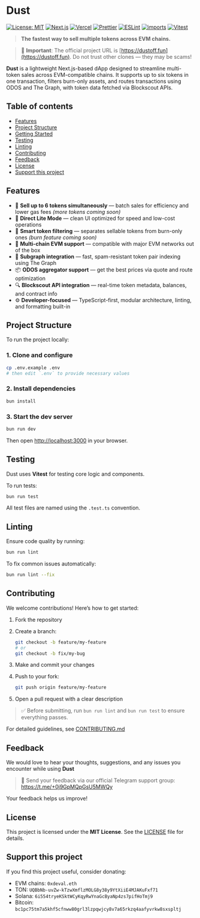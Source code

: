 # Dust

[![License: MIT](https://img.shields.io/badge/License-MIT-yellow.svg)](https://opensource.org/licenses/MIT) [![Next.js](https://img.shields.io/badge/Next.js-black?style=flat&logo=next.js&logoColor=white)](https://nextjs.org/) [![Vercel](https://img.shields.io/badge/Vercel-000000?style=flat&logo=vercel&logoColor=white)](https://vercel.com/) [![Prettier](https://img.shields.io/badge/Code%20Style-Prettier-green.svg)](https://github.com/prettier/prettier) [![ESLint](https://img.shields.io/badge/Code%20Style-ESLint-blueviolet)](https://eslint.org/) [![imports](https://img.shields.io/badge/%20imports-unused-red)](https://github.com/sweeetio/eslint-plugin-unused-imports) [![Vitest](https://img.shields.io/badge/Test-Vitest-brightgreen)](https://vitest.dev/)

> **The fastest way to sell multiple tokens across EVM chains.**

> 🚨 **Important**: The official project URL is [https://dustoff.fun](https://dustoff.fun). Do not trust other clones — they may be scams!

**Dust** is a lightweight Next.js-based dApp designed to streamline multi-token sales across EVM-compatible chains. It supports up to six tokens in one transaction, filters burn-only assets, and routes transactions using ODOS and The Graph, with token data fetched via Blockscout APIs.

## Table of contents

- [Features](#features)
- [Project Structure](#project-structure)
- [Getting Started](#getting-started)
- [Testing](#testing)
- [Linting](#linting)
- [Contributing](#contributing)
- [Feedback](#feedback)
- [License](#license)
- [Support this project](#support-this-project)

## Features

- 🔄 **Sell up to 6 tokens simultaneously** — batch sales for efficiency and lower gas fees _(more tokens coming soon)_
- 🌙 **Direct Lite Mode** — clean UI optimized for speed and low-cost operations
- 🔎 **Smart token filtering** — separates sellable tokens from burn-only ones _(burn feature coming soon)_
- 🔗 **Multi-chain EVM support** — compatible with major EVM networks out of the box
- 🧠 **Subgraph integration** — fast, spam-resistant token pair indexing using The Graph
- 📦 **ODOS aggregator support** — get the best prices via quote and route optimization
- 🔍 **Blockscout API integration** — real-time token metadata, balances, and contract info
- ⚙️ **Developer-focused** — TypeScript-first, modular architecture, linting, and formatting built-in

## Project Structure

To run the project locally:

### 1. Clone and configure

```bash
cp .env.example .env
# then edit `.env` to provide necessary values
```

### 2. Install dependencies

```bash
bun install
```

### 3. Start the dev server

```bash
bun run dev
```

Then open [http://localhost:3000](http://localhost:3000) in your browser.

## Testing

Dust uses **Vitest** for testing core logic and components.

To run tests:

```bash
bun run test
```

All test files are named using the `.test.ts` convention.

## Linting

Ensure code quality by running:

```bash
bun run lint
```

To fix common issues automatically:

```bash
bun run lint --fix
```

## Contributing

We welcome contributions! Here’s how to get started:

1. Fork the repository
2. Create a branch:

   ```bash
   git checkout -b feature/my-feature
   # or
   git checkout -b fix/my-bug
   ```

3. Make and commit your changes
4. Push to your fork:

   ```bash
   git push origin feature/my-feature
   ```

5. Open a pull request with a clear description

> ✅ Before submitting, run `bun run lint` and `bun run test` to ensure everything passes.

For detailed guidelines, see [CONTRIBUTING.md](CONTRIBUTING.md)

## Feedback

We would love to hear your thoughts, suggestions, and any issues you encounter while using **Dust**

> 📢 Send your feedback via our official Telegram support group: https://t.me/+0j9GpMQpGsU5MWQy

Your feedback helps us improve!

## License

This project is licensed under the **MIT License**. See the [LICENSE](LICENSE) file for details.

## Support this project

If you find this project useful, consider donating:

- EVM chains: `0xdeval.eth`
- TON: `UQBbNb-uvZw-kTzwXmflzMOLG8y38y9YtXiiE4MJAKuFxf71`
- Solana: `6i554tryeKSktWCyKqyRwYnaGcByaNp4zs7pifHoTmj9`
- Bitcoin: `bc1pc75tm7a5khf5cfnww80grl3lzpqwjcy8v7a65rkzq4aafyvrkw8sxspltj`
